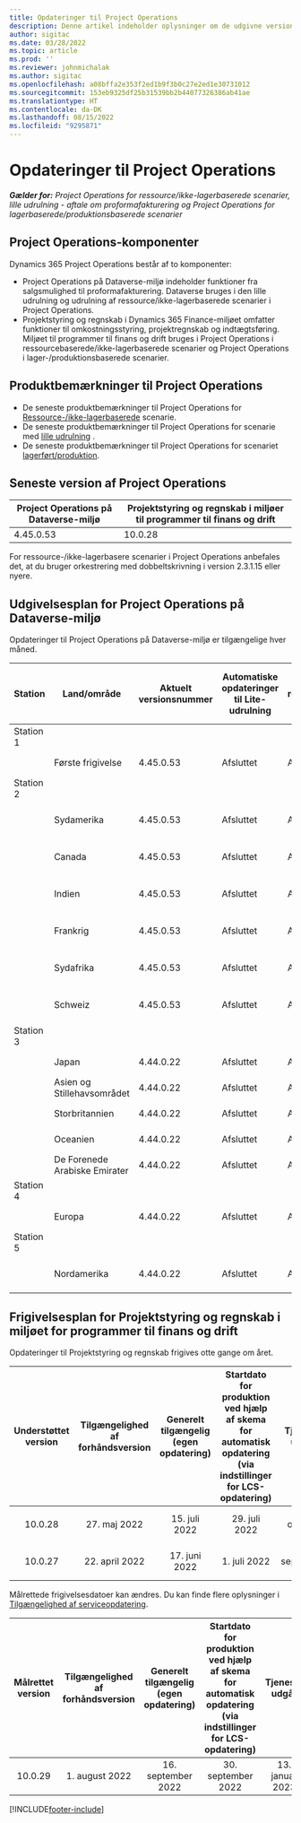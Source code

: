 ```yaml
---
title: Opdateringer til Project Operations
description: Denne artikel indeholder oplysninger om de udgivne versioner af Dynamics 365 Project Operations.
author: sigitac
ms.date: 03/28/2022
ms.topic: article
ms.prod: ''
ms.reviewer: johnmichalak
ms.author: sigitac
ms.openlocfilehash: a08bffa2e353f2ed1b9f3b0c27e2ed1e30731012
ms.sourcegitcommit: 153eb9325df25b31539bb2b44077326386ab41ae
ms.translationtype: HT
ms.contentlocale: da-DK
ms.lasthandoff: 08/15/2022
ms.locfileid: "9295871"
---
```

# <a name="project-operations-updates"></a>Opdateringer til Project Operations

_**Gælder for:** Project Operations for ressource/ikke-lagerbaserede scenarier, lille udrulning - aftale om proformafakturering og Project Operations for lagerbaserede/produktionsbaserede scenarier_



## <a name="project-operations-components"></a>Project Operations-komponenter

Dynamics 365 Project Operations består af to komponenter:

- Project Operations på Dataverse-miljø indeholder funktioner fra salgsmulighed til proformafakturering. Dataverse bruges i den lille udrulning og udrulning af ressource/ikke-lagerbaserede scenarier i Project Operations.
- Projektstyring og regnskab i Dynamics 365 Finance-miljøet omfatter funktioner til omkostningsstyring, projektregnskab og indtægtsføring. Miljøet til programmer til finans og drift bruges i Project Operations i ressourcebaserede/ikke-lagerbaserede scenarier og Project Operations i lager-/produktionsbaserede scenarier.

## <a name="project-operations-release-notes"></a>Produktbemærkninger til Project Operations
- De seneste produktbemærkninger til Project Operations for [Ressource-/ikke-lagerbaserede](whats-new-july-2022-resource-based.md) scenarie.
- De seneste produktbemærkninger til Project Operations for scenarie med [lille udrulning](../pro/whats-new/whats-new-july-2022-lite.md) .
- De seneste produktbemærkninger til Project Operations for scenariet [lagerført/produktion](../prod-pma/whats-new/whats-new-jul-2022-stocked.md).

## <a name="project-operations-latest-version"></a>Seneste version af Project Operations

| Project Operations på Dataverse-miljø | Projektstyring og regnskab i miljøer til programmer til finans og drift | 
| --- | --- |
| 4.45.0.53 | 10.0.28 |

For ressource-/ikke-lagerbasere scenarier i Project Operations anbefales det, at du bruger orkestrering med dobbeltskrivning i version 2.3.1.15 eller nyere.

## <a name="release-schedule-for-project-operations-on-dataverse-environment"></a>Udgivelsesplan for Project Operations på Dataverse-miljø

Opdateringer til Project Operations på Dataverse-miljø er tilgængelige hver måned. 

| Station | Land/område | Aktuelt versionsnummer | Automatiske opdateringer til Lite-udrulning | Automatiske opdateringer til ressource-/ikke-lagerbaseret udrulning | Næste versionsnummer | Næste version er almindeligt tilgængelig |
|-----------|-----------------------|-----------------|--------------------|---------------------|---------------------|---------------------|
| Station 1 |   &nbsp;              |    &nbsp;       | &nbsp;             |      &nbsp;         |      &nbsp;         |      &nbsp;         |
|   &nbsp;  | Første frigivelse         |  4.45.0.53      | Afsluttet           | Afsluttet            | TBD                 | 26. august 2022       |
| Station 2 |   &nbsp;              |    &nbsp;       | &nbsp;             |      &nbsp;         |      &nbsp;         |      &nbsp;         |
|   &nbsp;  | Sydamerika         |  4.45.0.53      | Afsluttet           | Afsluttet            | TBD                 | 02. september 2022       |
|   &nbsp;  | Canada                |  4.45.0.53      | Afsluttet           | Afsluttet            | TBD                 | 02. september 2022       |
|   &nbsp;  | Indien                 |  4.45.0.53      | Afsluttet           | Afsluttet            | TBD                 | 02. september 2022       |
|   &nbsp;  | Frankrig                |  4.45.0.53      | Afsluttet           | Afsluttet            | TBD                 | 02. september 2022       |
|   &nbsp;  | Sydafrika          |  4.45.0.53      | Afsluttet           | Afsluttet            | TBD                 | 02. september 2022       |
|   &nbsp;  | Schweiz           |  4.45.0.53      | Afsluttet           | Afsluttet            | TBD                 | 02. september 2022       |
| Station 3 |      &nbsp;           |     &nbsp;      |     &nbsp;         |      &nbsp;         |      &nbsp;         |      &nbsp;         |
|   &nbsp;  | Japan                 |  4.44.0.22      | Afsluttet      | Afsluttet       | 4.45.0.53                 | 19. august 2022       |
|   &nbsp;  | Asien og Stillehavsområdet          |  4.44.0.22      | Afsluttet      | Afsluttet       | 4.45.0.53                 | 19. august 2022       |
|   &nbsp;  | Storbritannien         |  4.44.0.22      | Afsluttet      | Afsluttet       | 4.45.0.53                 | 19. august 2022       |
|   &nbsp;  | Oceanien               |  4.44.0.22      | Afsluttet      | Afsluttet       | 4.45.0.53                 | 19. august 2022       |
|   &nbsp;  | De Forenede Arabiske Emirater  |  4.44.0.22      | Afsluttet      | Afsluttet       | 4.45.0.53                 | 19. august 2022       |
| Station 4 |     &nbsp;            |     &nbsp;      |     &nbsp;         |      &nbsp;         |      &nbsp;         |      &nbsp;         |
|   &nbsp;  | Europa                |  4.44.0.22      | Afsluttet           | Afsluttet            | 4.45.0.53           | 26. august 2022       |
| Station 5 |     &nbsp;            |     &nbsp;      |     &nbsp;         |      &nbsp;         |      &nbsp;         |      &nbsp;         |
|   &nbsp;  | Nordamerika         |  4.44.0.22      | Afsluttet           | Afsluttet            | 4.45.0.53           | 02. september 2022       |

## <a name="release-schedule-for-project-management-and-accounting-in-the-finance-and-operations-apps-environment"></a>Frigivelsesplan for Projektstyring og regnskab i miljøet for programmer til finans og drift

Opdateringer til Projektstyring og regnskab frigives otte gange om året.

|Understøttet version| Tilgængelighed af forhåndsversion | Generelt tilgængelig (egen opdatering) | Startdato for produktion ved hjælp af skema for automatisk opdatering (via indstillinger for LCS-opdatering) |   Tjeneste udgår   |
|:---------------:|:---------------------------:|:---------------------------------:|:--------------------------------------------------------------------:|:------------------:|
|     10.0.28     |      27. maj 2022           |        15. juli 2022              |                          29. juli 2022                               | 21. oktober 2022   |
|     10.0.27     |      22. april 2022         |        17. juni 2022              |                          1. juli 2022                                | 16. september 2022 |

Målrettede frigivelsesdatoer kan ændres. Du kan finde flere oplysninger i [Tilgængelighed af serviceopdatering](/dynamics365/fin-ops-core/fin-ops/get-started/public-preview-releases?toc=%2fdynamics365%2ffinance%2ftoc.json).

|Målrettet version | Tilgængelighed af forhåndsversion | Generelt tilgængelig (egen opdatering) | Startdato for produktion ved hjælp af skema for automatisk opdatering (via indstillinger for LCS-opdatering) |   Tjeneste udgår   |
|:---------------:|:---------------------------:|:---------------------------------:|:--------------------------------------------------------------------:|:------------------:|
|     10.0.29     |      1. august 2022         |       16. september 2022          |                        30. september 2022                            | 13. januar 2023   |

[!INCLUDE[footer-include](../includes/footer-banner.md)]

